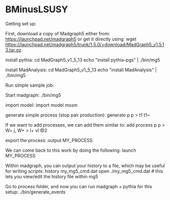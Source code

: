 BMinusLSUSY
===========
Getting set up:

  First, download a copy of Madgraph5 either from:
    https://launchpad.net/madgraph5
  or get it directly using:
    wget https://launchpad.net/madgraph5/trunk/1.5.0/+download/MadGraph5_v1.5.13.tar.gz

  install pythia:
    cd MadGraph5_v1_5_13
    echo "install pythia-pgs" | ./bin/mg5

  install MadAnalysis:
    cd MadGraph5_v1_5_13
    echo "install MadAnalysis" | ./bin/mg5

Run simple sample job:

  Start madgraph:
    ./bin/mg5

  import model:
    import model mssm

  generate simple process (stop pair production):
    generate p p > t1 t1~

  If we want to add processes, we can add them similar to:
    add process p p > W+ j, W+ > l+ vl @2
  
  export the process:
    output MY_PROCESS

  We can come back to this work by doing the following:
    launch MY_PROCESS

  
  Within madgraph, you can output your history to a file, which may be useful for writing scripts:
    history my_mg5_cmd.dat
    open ./my_mg5_cmd.dat # this lets you view/edit the history file within mg5

  Go to process folder, and now you can run madgraph + pythia for this setup:
    ./bin/generate_events

